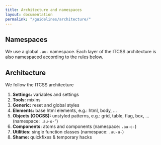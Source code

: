 ```yaml
---
title: Architecture and namespaces
layout: documentation
permalink: "/guidelines/architecture/"
---
```


## Namespaces

We use a global ```.au-``` namespace. Each layer of the ITCSS architecture is also namespaced according to the rules below.

## Architecture
We follow the ITCSS architecture

1. **Settings:** variables and settings
2. **Tools:** mixins
3. **Generic:** reset and global styles
4. **Elements:** base html elements, e.g.: html, body, …
5. **Objects (OOCSS):** unstyled patterns, e.g.: grid, table, flag, box, … (namespace: ```.au-o-```“)
6. **Components:** atoms and components (namespace: ```.au-c-```)
7. **Utilities:** single function classes (namespace: ```.au-u-```)
8. **Shame:** quickfixes & temporary hacks
